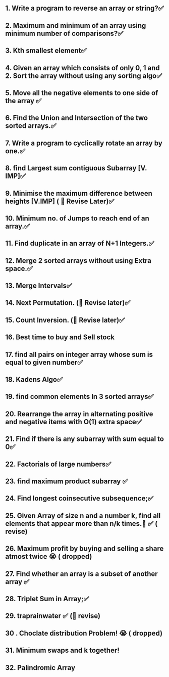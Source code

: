 ## 1. Write a program to reverse an array or string?✅

## 2. Maximum and minimum of an array using minimum number of comparisons?✅

## 3. Kth smallest element✅

## 4. Given an array which consists of only 0, 1 and 2. Sort the array without using any sorting algo✅

## 5. Move all the negative elements to one side of the array ✅

## 6. Find the Union and Intersection of the two sorted arrays.✅

## 7. Write a program to cyclically rotate an array by one.✅

## 8. find Largest sum contiguous Subarray [V. IMP]✅

## 9. Minimise the maximum difference between heights [V.IMP] ( 🍒 Revise Later)✅

## 10. Minimum no. of Jumps to reach end of an array.✅

## 11. Find duplicate in an array of N+1 Integers.✅

## 12. Merge 2 sorted arrays without using Extra space.✅

## 13. Merge Intervals✅

## 14. Next Permutation. (🍒 Revise later)✅

## 15. Count Inversion. (🍒 Revise later)✅

## 16. Best time to buy and Sell stock

## 17. find all pairs on integer array whose sum is equal to given number✅

## 18. Kadens Algo✅

## 19. find common elements In 3 sorted arrays✅

## 20. Rearrange the array in alternating positive and negative items with O(1) extra space✅

## 21. Find if there is any subarray with sum equal to 0✅

## 22. Factorials of large numbers✅

## 23. find maximum product subarray ✅

## 24. Find longest coinsecutive subsequence;✅

## 25. Given Array of size n and a number k, find all elements that appear more than n/k times.🍒 ✅ ( revise)

## 26. Maximum profit by buying and selling a share atmost twice 😭 ( dropped)

## 27. Find whether an array is a subset of another array ✅

## 28. Triplet Sum in Array;✅

## 29. traprainwater ✅ (🍒 revise)

## 30 . Choclate distribution Problem! 😭 ( dropped)

## 31. Minimum swaps and k together!

## 32. Palindromic Array
